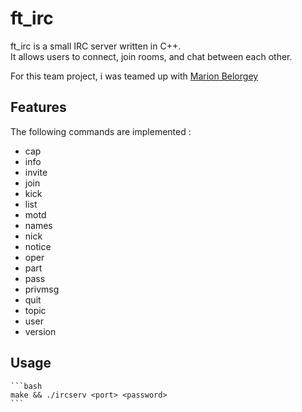 # ft_irc

ft_irc is a small IRC server written in C++.  
It allows users to connect, join rooms, and chat between each other.

For this team project, i was teamed up with [Marion Belorgey](https://github.com/marioonb)

## Features

The following commands are implemented :

- cap
- info
- invite
- join
- kick
- list
- motd
- names
- nick
- notice
- oper
- part
- pass
- privmsg
- quit
- topic
- user
- version

## Usage

	```bash
	make && ./ircserv <port> <password>
	```
